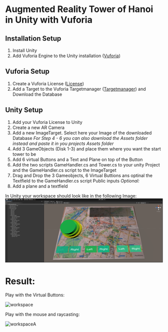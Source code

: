 # Augmented Reality Tower of Hanoi in Unity with Vuforia

## Installation Setup
1) Install Unity
2) Add Vuforia Engine to the Unity installation ([Vuforia](https://developer.vuforia.com/downloads/sdk))

## Vuforia Setup
1) Create a Vuforia License ([License](https://developer.vuforia.com/vui/develop/licenses))
2) Add a Target to the Vuforia Targetmanager ([Targetmanager](https://developer.vuforia.com/vui/develop/databases)) and Download the Database

## Unity Setup
1) Add your Vuforia License to Unity 
2) Create a new AR Camera
3) Add a new ImageTarget. Select here your Image of the downloaded Database
*For Step 4 - 6 you can also download the Assets folder instead and paste it in you projects Assets folder*
4) Add 3 GameObjects (Disk 1-3) and place them where you want the start tower to be
5) Add 6 virtual Buttons and a Text and Plane on top of the Button
6) Add the two scripts GameHandler.cs and Tower.cs to your unity Project and the GameHandler.cs script to the ImageTarget
7) Drag and Drop the 3 Gameobjects, 6 Virtual Buttions ans optinal the Textfield to the GameHandler.cs script Public inputs
*Optional:*
8) Add a plane and a textfield

In Unity your workspace should look like in the following Image:
![workspace](images/workspace.png)

# Result:
Play with the Virtual Buttons:

![workspace](images/hand_demo.gif)

Play with the mouse and raycasting:

![workspace](images/mouse_demo.gif)A
